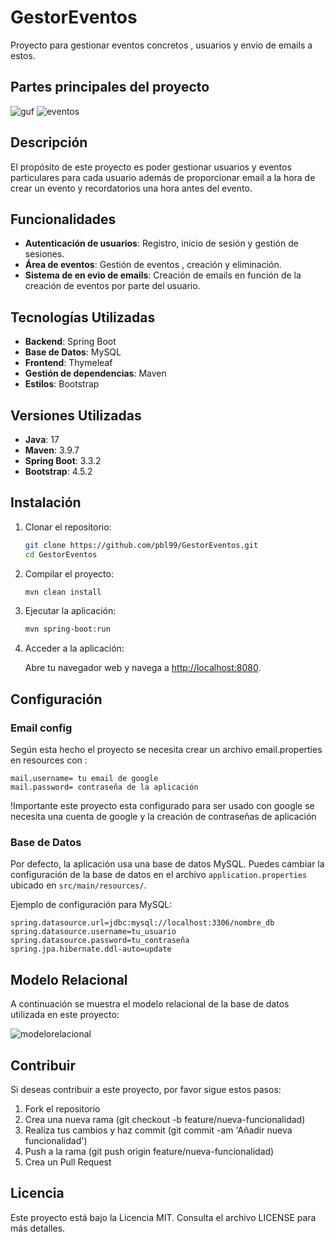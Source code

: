 # GestorEventos
Proyecto para gestionar eventos concretos , usuarios y envio de emails a estos.

## Partes principales del proyecto

![guf](https://github.com/user-attachments/assets/58beb225-8888-45be-91e7-b17d510ceff3)
![eventos](https://github.com/user-attachments/assets/e2a96d6e-2858-4f9c-bb45-00859797bc83)

## Descripción

El propósito de este proyecto es poder gestionar usuarios y eventos particulares para cada usuario además de proporcionar email a la hora de crear un evento y recordatorios una hora antes del evento.

## Funcionalidades

- **Autenticación de usuarios**: Registro, inicio de sesión y gestión de sesiones.
- **Área de eventos**: Gestión de eventos , creación y eliminación.
- **Sistema de en evio de emails**: Creación de emails en función de la creación de eventos por parte del usuario.

## Tecnologías Utilizadas

- **Backend**: Spring Boot
- **Base de Datos**: MySQL
- **Frontend**: Thymeleaf
- **Gestión de dependencias**: Maven
- **Estilos**: Bootstrap

## Versiones Utilizadas

- **Java**: 17
- **Maven**: 3.9.7
- **Spring Boot**: 3.3.2
- **Bootstrap**: 4.5.2

## Instalación

1. Clonar el repositorio:

    ```bash
    git clone https://github.com/pbl99/GestorEventos.git
    cd GestorEventos
    ```

2. Compilar el proyecto:

    ```bash
    mvn clean install
    ```

3. Ejecutar la aplicación:

    ```bash
    mvn spring-boot:run
    ```

4. Acceder a la aplicación:

    Abre tu navegador web y navega a [http://localhost:8080](http://localhost:8080).

## Configuración

### Email config
Según esta hecho el proyecto se necesita crear un archivo email.properties en resources con : 
```
mail.username= tu email de google
mail.password= contraseña de la aplicación
```
!Importante este proyecto esta configurado para ser usado con google se necesita una cuenta de google y la creación de contraseñas de aplicación 

### Base de Datos

Por defecto, la aplicación usa una base de datos MySQL. Puedes cambiar la configuración de la base de datos en el archivo `application.properties` ubicado en `src/main/resources/`.

Ejemplo de configuración para MySQL:

```properties
spring.datasource.url=jdbc:mysql://localhost:3306/nombre_db
spring.datasource.username=tu_usuario
spring.datasource.password=tu_contraseña
spring.jpa.hibernate.ddl-auto=update
```
## Modelo Relacional

A continuación se muestra el modelo relacional de la base de datos utilizada en este proyecto:

![modelorelacional](https://github.com/user-attachments/assets/d7bc7deb-1306-444b-9505-7fecf8ecdc28)

## Contribuir
Si deseas contribuir a este proyecto, por favor sigue estos pasos:

1. Fork el repositorio
2. Crea una nueva rama (git checkout -b feature/nueva-funcionalidad)
3. Realiza tus cambios y haz commit (git commit -am 'Añadir nueva funcionalidad')
4. Push a la rama (git push origin feature/nueva-funcionalidad)
5. Crea un Pull Request 

## Licencia
Este proyecto está bajo la Licencia MIT. Consulta el archivo LICENSE para más detalles.
